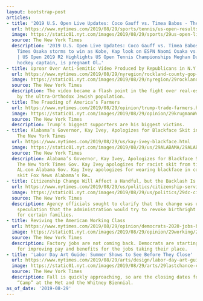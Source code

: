 ```yaml
---
layout: bootstrap-post
articles:
- title: '2019 U.S. Open Live Updates: Coco Gauff vs. Timea Babos - The New York Times'
  url: https://www.nytimes.com/2019/08/29/sports/tennis/us-open-results.html
  image: https://static01.nyt.com/images/2019/08/29/sports/29us-open-live5/29us-open-live5-facebookJumbo.jpg
  source: The New York Times
  description: '2019 U.S. Open Live Updates: Coco Gauff vs. Timea Babos The New York
    Times Osaka storms to win as Kobe, Kap look on ESPN Naomi Osaka vs. Magda Linette
    | US Open 2019 R2 Highlights US Open Tennis Championships Meghan Duggan, U.S.
    hockey captain, is pregnant Ol…'
- title: Uproar Over Anti-Semitic Video Produced by Republicans in N.Y. County
  url: https://www.nytimes.com/2019/08/29/nyregion/rockland-county-gop-video.html
  image: https://static01.nyt.com/images/2019/08/29/nyregion/29rocklandvideo/29rocklandvideo-facebookJumbo.jpg
  source: The New York Times
  description: The video became a flash point in the fight over real-estate development
    by the ultra-Orthodox Jewish population.
- title: The Frauding of America’s Farmers
  url: https://www.nytimes.com/2019/08/29/opinion/trump-trade-farmers.html
  image: https://static01.nyt.com/images/2019/08/29/opinion/29krugmanWeb/29krugmanWeb-facebookJumbo.jpg
  source: The New York Times
  description: Trump’s biggest supporters are his biggest victims.
- title: Alabama’s Governor, Kay Ivey, Apologizes for Blackface Skit in College -
    The New York Times
  url: https://www.nytimes.com/2019/08/29/us/kay-ivey-blackface.html
  image: https://static01.nyt.com/images/2019/08/29/us/29ALABAMA/29ALABAMA-facebookJumbo.jpg
  source: The New York Times
  description: Alabama’s Governor, Kay Ivey, Apologizes for Blackface Skit in College
    The New York Times Gov. Kay Ivey apologizes for racist skit from time at Auburn
    AL.com Alabama Gov. Kay Ivey apologizes for wearing blackface in college sorority
    skit Fox News Alabama’s Re…
- title: Citizenship Change Will Affect a Handful, but the Backlash Is Fierce
  url: https://www.nytimes.com/2019/08/29/us/politics/citizenship-service-members.html
  image: https://static01.nyt.com/images/2019/08/29/us/politics/29dc-citizenship/29dc-citizenship-facebookJumbo.jpg
  source: The New York Times
  description: Agency officials sought to clarify that the change was unrelated to
    speculation that the administration would try to revoke birthright citizenship
    for certain families.
- title: Reviving the American Working Class
  url: https://www.nytimes.com/2019/08/29/opinion/democrats-2020-jobs-benefits.html
  image: https://static01.nyt.com/images/2019/08/29/opinion/29working/29working-facebookJumbo.jpg
  source: The New York Times
  description: Factory jobs are not coming back. Democrats are starting to offer plans
    for improving pay and benefits for the jobs taking their place.
- title: 'Labor Day Art Guide: Summer Shows to See Before They Close'
  url: https://www.nytimes.com/2019/08/29/arts/design/labor-day-art-guide.html
  image: https://static01.nyt.com/images/2019/08/29/arts/29lastchance-combo/29lastchance-combo-facebookJumbo.jpg
  source: The New York Times
  description: Fall is quickly approaching, so are the closing dates for shows like
    “Camp” at the Met and the Whitney Biennial.
as_of_date: '2019-08-29'
---
```



